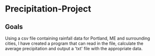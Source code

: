 # Precipitation-Project

## Goals
Using a csv file containing rainfall data for Portland, ME and surrounding cities, I have created 
a program that can read in the file, calculate the average precipitation and output a 
'txt' file with the appropriate data.

